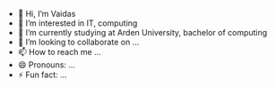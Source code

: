 - 👋 Hi, I’m Vaidas
- 👀 I’m interested in IT, computing
- 🌱 I’m currently studying at Arden University, bachelor of computing
- 💞️ I’m looking to collaborate on ...
- 📫 How to reach me ...
- 😄 Pronouns: ...
- ⚡ Fun fact: ...

<!---
Tushonke/Tushonke is a ✨ special ✨ repository because its `README.md` (this file) appears on your GitHub profile.
You can click the Preview link to take a look at your changes.
--->
